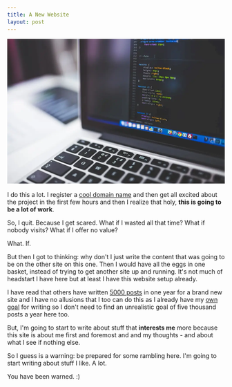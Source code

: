 ```yaml
---
title: A New Website
layout: post
---
```


![image](/images/code.webp)

I do this a lot. I register a [cool domain name](http://www.jim.am) and then get all excited about the project in the first few hours and then I realize that holy, **this is going to be a lot of work**.

So, I quit. Because I get scared. What if I wasted all that time? What if nobody visits? What if I offer no value?

What. If.

But then I got to thinking: why don't I just write the content that was going to be on the other site on this one. Then I would have all the eggs in one basket, instead of trying to get another site up and running. It's not much of headstart I have here but at least I have this website setup already.

I have read that others have written [5000 posts](https://john.do/5k-posts/) in one year for a brand new site and I have no allusions that I too can do this as I already have my [own goal](https://jim.am/one-million-words/) for writing so I don't need to find an unrealistic goal of five thousand posts a year here too.

But, I'm going to start to write about stuff that **interests me** more because this site is about me first and foremost and and my thoughts -  and about what I see if nothing else.

So I guess is a warning: be prepared for some rambling here. I'm going to start writing about stuff I like. A lot.

You have been warned. :)
